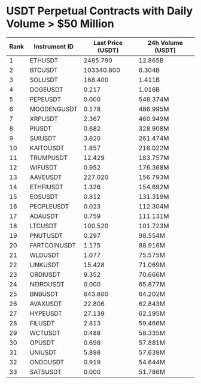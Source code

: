 # USDT Perpetual Contracts with Daily Volume > $50 Million

| Rank | Instrument ID | Last Price (USDT) | 24h Volume (USDT) |
|------|---------------|-------------------|-------------------|
| 1 | ETHUSDT | 2485.790 | 12.865B |
| 2 | BTCUSDT | 103340.800 | 6.304B |
| 3 | SOLUSDT | 168.400 | 1.411B |
| 4 | DOGEUSDT | 0.217 | 1.016B |
| 5 | PEPEUSDT | 0.000 | 548.374M |
| 6 | MOODENGUSDT | 0.178 | 486.995M |
| 7 | XRPUSDT | 2.367 | 460.949M |
| 8 | PIUSDT | 0.682 | 328.908M |
| 9 | SUIUSDT | 3.820 | 261.474M |
| 10 | KAITOUSDT | 1.857 | 216.022M |
| 11 | TRUMPUSDT | 12.429 | 183.757M |
| 12 | WIFUSDT | 0.952 | 176.368M |
| 13 | AAVEUSDT | 227.020 | 156.793M |
| 14 | ETHFIUSDT | 1.326 | 154.692M |
| 15 | EOSUSDT | 0.812 | 131.319M |
| 16 | PEOPLEUSDT | 0.023 | 112.304M |
| 17 | ADAUSDT | 0.759 | 111.131M |
| 18 | LTCUSDT | 100.520 | 101.723M |
| 19 | PNUTUSDT | 0.297 | 98.554M |
| 20 | FARTCOINUSDT | 1.175 | 88.916M |
| 21 | WLDUSDT | 1.077 | 75.575M |
| 22 | LINKUSDT | 15.428 | 71.069M |
| 23 | ORDIUSDT | 9.352 | 70.666M |
| 24 | NEIROUSDT | 0.000 | 65.877M |
| 25 | BNBUSDT | 643.800 | 64.202M |
| 26 | AVAXUSDT | 22.806 | 62.843M |
| 27 | HYPEUSDT | 27.139 | 62.195M |
| 28 | FILUSDT | 2.813 | 59.466M |
| 29 | WCTUSDT | 0.488 | 58.335M |
| 30 | OPUSDT | 0.698 | 57.881M |
| 31 | UNIUSDT | 5.898 | 57.639M |
| 32 | ONDOUSDT | 0.919 | 54.644M |
| 33 | SATSUSDT | 0.000 | 51.786M |
